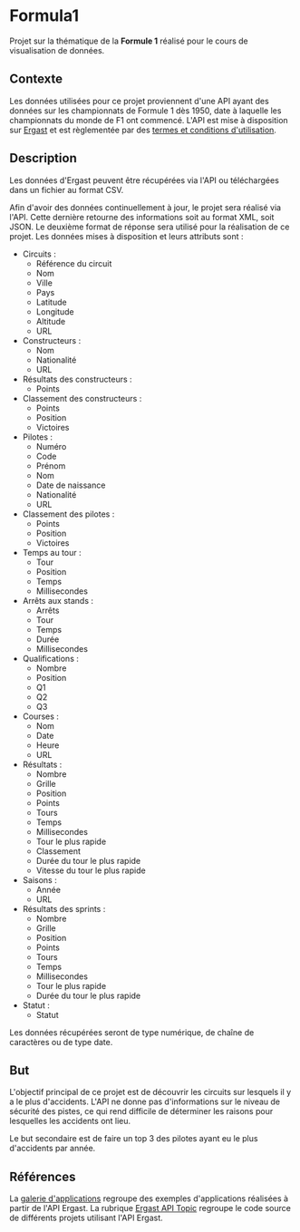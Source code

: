# Formula1
Projet sur la thématique de la **Formule 1** réalisé pour le cours de visualisation de données.

## Contexte
Les données utilisées pour ce projet proviennent d'une API ayant des données sur les championnats de Formule 1 dès 1950, date à laquelle les championnats du monde de F1 ont commencé. L'API est mise à disposition sur [Ergast](http://ergast.com/) et est règlementée par des [termes et conditions d'utilisation](http://ergast.com/mrd/terms/).

## Description
Les données d'Ergast peuvent être récupérées via l'API ou téléchargées dans un fichier au format CSV.

Afin d'avoir des données continuellement à jour, le projet sera réalisé via l'API. Cette dernière retourne des informations soit au format XML, soit JSON. Le deuxième format de réponse sera utilisé pour la réalisation de ce projet. Les données mises à disposition et leurs attributs sont :
* Circuits :
  * Référence du circuit
  * Nom
  * Ville
  * Pays
  * Latitude
  * Longitude
  * Altitude
  * URL
* Constructeurs :
  * Nom
  * Nationalité
  * URL
* Résultats des constructeurs :
  * Points
* Classement des constructeurs :
  * Points
  * Position
  * Victoires
* Pilotes :
  * Numéro
  * Code
  * Prénom
  * Nom
  * Date de naissance
  * Nationalité
  * URL
* Classement des pilotes :
  * Points
  * Position
  * Victoires
* Temps au tour :
  * Tour
  * Position
  * Temps
  * Millisecondes
* Arrêts aux stands :
  * Arrêts
  * Tour
  * Temps
  * Durée
  * Millisecondes
* Qualifications :
  * Nombre
  * Position
  * Q1
  * Q2
  * Q3
* Courses :
  * Nom
  * Date
  * Heure
  * URL
* Résultats :
  * Nombre
  * Grille
  * Position
  * Points
  * Tours
  * Temps
  * Millisecondes
  * Tour le plus rapide
  * Classement
  * Durée du tour le plus rapide
  * Vitesse du tour le plus rapide
* Saisons :
  * Année
  * URL
* Résultats des sprints :
  * Nombre
  * Grille
  * Position
  * Points
  * Tours
  * Temps
  * Millisecondes
  * Tour le plus rapide
  * Durée du tour le plus rapide
* Statut :
  * Statut

Les données récupérées seront de type numérique, de chaîne de caractères ou de type date.

## But
L'objectif principal de ce projet est de découvrir les circuits sur lesquels il y a le plus d'accidents. L'API ne donne pas d'informations sur le niveau de sécurité des pistes, ce qui rend difficile de déterminer les raisons pour lesquelles les accidents ont lieu.

Le but secondaire est de faire un top 3 des pilotes ayant eu le plus d'accidents par année.

## Références
La [galerie d'applications](http://ergast.com/mrd/gallery/) regroupe des exemples d'applications réalisées à partir de l'API Ergast.
La rubrique [Ergast API Topic](https://github.com/topics/ergast-api) regroupe le code source de différents projets utilisant l'API Ergast.
